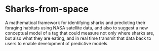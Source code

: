 # Sharks-from-space
 A mathematical framework for identifying sharks and predicting their foraging habitats using NASA satellite data, and also to suggest a new conceptual model of a tag  that could measure not only where sharks are, but also what they are eating, and in real time transmit that data back to users to enable development of predictive models.
